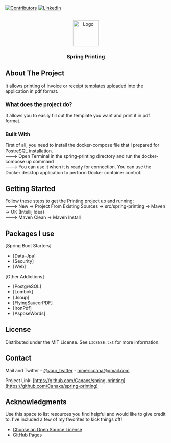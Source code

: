 
[![Contributors][contributors-shield]][contributors-url]
[![LinkedIn][linkedin-shield]][linkedin-url]

<!-- PROJECT LOGO -->
<br />
<div align="center">
  <a href="https://github.com/Canaxs/dotnet-blog-api">
    <img src="https://www.cdnlogo.com/logos/j/22/java.svg" alt="Logo" width="80" height="80">
  </a>

<h3 align="center">Spring Printing</h3>
</div>

<!-- ABOUT THE PROJECT -->
## About The Project

It allows printing of invoice or receipt templates uploaded into the application in pdf format.


### What does the project do?

It allows you to easily fill out the template you want and print it in pdf format.

### Built With

First of all, you need to install the docker-compose file that I prepared for PostreSQL installation.<br/>
---> Open Terminal in the spring-printing directory and run the docker-compose up command<br/>
---> You can use it when it is ready for connection. You can use the Docker desktop application to perform Docker container control.

## Getting Started

Follow these steps to get the Printing project up and running: <br/>
---> New -> Project From Existing Sources -> src/spring-printing -> Maven -> OK (Intellij Idea)<br/>
---> Maven Clean -> Maven Install


## Packages I use

[Spring Boot Starters]

* [Data-Jpa]
* [Security]
* [Web]

[Other Addictions]

* [PostgreSQL]
* [Lombok]
* [Jsoup]
* [FlyingSaucerPDF]
* [IronPdf]
* [AsposeWords]

<!-- LICENSE -->
## License

Distributed under the MIT License. See `LICENSE.txt` for more information.



<!-- CONTACT -->
## Contact

Mail and Twitter - [@your_twitter](https://twitter.com/cana_meric) - mmericcana@gmail.com

Project Link: [https://github.com/Canaxs/spring-printing](https://github.com/Canaxs/spring-printing)



<!-- ACKNOWLEDGMENTS -->
## Acknowledgments

Use this space to list resources you find helpful and would like to give credit to. I've included a few of my favorites to kick things off!

* [Choose an Open Source License](https://choosealicense.com)
* [GitHub Pages](https://pages.github.com)


<!-- MARKDOWN LINKS & IMAGES -->
<!-- https://www.markdownguide.org/basic-syntax/#reference-style-links -->
[contributors-shield]: https://img.shields.io/github/contributors/othneildrew/Best-README-Template.svg?style=for-the-badge
[contributors-url]: https://github.com/Canaxs/spring-printing
[linkedin-shield]: https://img.shields.io/badge/-LinkedIn-black.svg?style=for-the-badge&logo=linkedin&colorB=555
[linkedin-url]: https://www.linkedin.com/in/mericcana/

